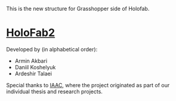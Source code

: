 This is the new structure for Grasshopper side of Holofab. 

# [HoloFab2](https://holofab.github.io/)

Developed by (in alphabetical order):

- Armin Akbari
- Daniil Koshelyuk
- Ardeshir Talaei

Special thanks to [IAAC](https://iaac.net/), where the project originated as part of our individual thesis and research projects.
